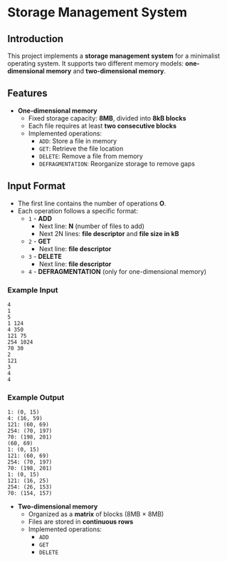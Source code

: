 # Storage Management System

## Introduction
This project implements a **storage management system** for a minimalist operating system. It supports two different memory models: **one-dimensional memory** and **two-dimensional memory**.

## Features
- **One-dimensional memory**
  - Fixed storage capacity: **8MB**, divided into **8kB blocks**
  - Each file requires at least **two consecutive blocks**
  - Implemented operations:
    - `ADD`: Store a file in memory
    - `GET`: Retrieve the file location
    - `DELETE`: Remove a file from memory
    - `DEFRAGMENTATION`: Reorganize storage to remove gaps

## Input Format
- The first line contains the number of operations **O**.
- Each operation follows a specific format:
  - `1` - **ADD**
    - Next line: **N** (number of files to add)
    - Next 2N lines: **file descriptor** and **file size in kB**
  - `2` - **GET**
    - Next line: **file descriptor**
  - `3` - **DELETE**
    - Next line: **file descriptor**
  - `4` - **DEFRAGMENTATION** (only for one-dimensional memory)

### Example Input
```
4
1
5
1 124
4 350
121 75
254 1024
70 30
2
121
3
4
4
```

### Example Output
```
1: (0, 15)
4: (16, 59)
121: (60, 69)
254: (70, 197)
70: (198, 201)
(60, 69)
1: (0, 15)
121: (60, 69)
254: (70, 197)
70: (198, 201)
1: (0, 15)
121: (16, 25)
254: (26, 153)
70: (154, 157)
```

- **Two-dimensional memory**
  - Organized as a **matrix** of blocks (8MB × 8MB)
  - Files are stored in **continuous rows**
  - Implemented operations:
    - `ADD`
    - `GET`
    - `DELETE`

